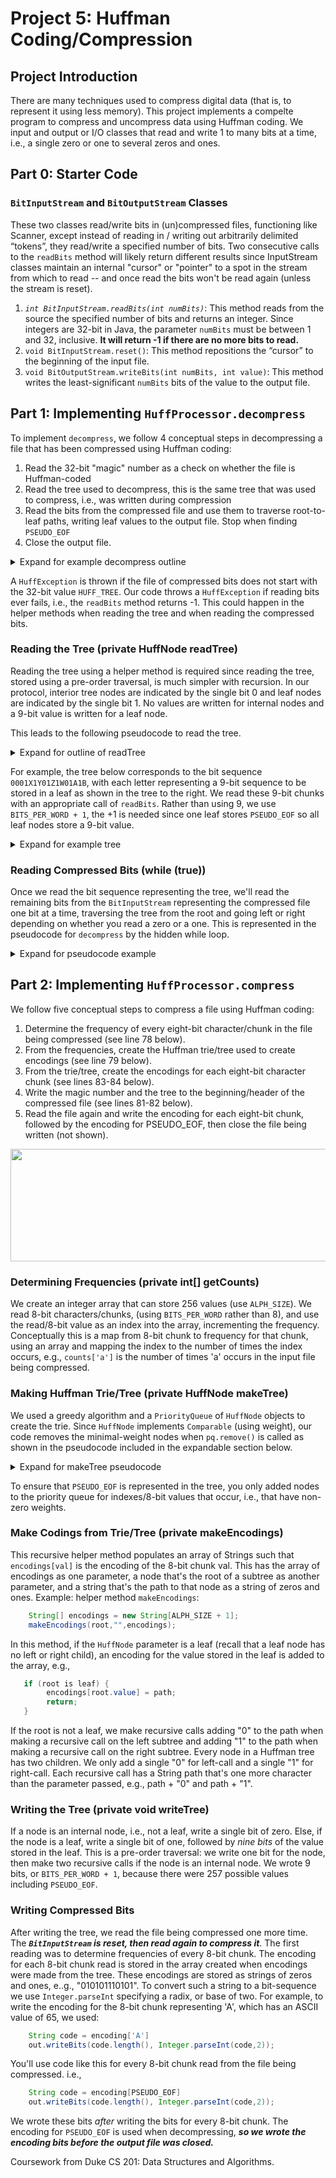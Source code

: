 # Project 5: Huffman Coding/Compression

## Project Introduction

There are many techniques used to compress digital data (that is, to represent it using less memory). This project implements a compelte program to compress and uncompress data using Huffman coding. We input and output or I/O classes that read and write 1 to many bits at a time, i.e., a single zero or one to several zeros and ones.

## Part 0: Starter Code

### `BitInputStream` and `BitOutputStream` Classes

These two classes read/write bits in (un)compressed files, functioning like Scanner, except instead of reading in / writing out arbitrarily delimited “tokens”, they read/write a specified number of bits. Two consecutive calls to the `readBits` method will likely return different results since InputStream classes maintain an internal "cursor" or "pointer" to a spot in the stream from which to read -- and once read the bits won't be read again (unless the stream is reset).

1. *`int BitInputStream.readBits(int numBits)`*: This method reads from the source the specified number of bits and returns an integer. Since integers are 32-bit in Java, the parameter `numBits` must be between 1 and 32, inclusive. **It will return -1 if there are no more bits to read.**
2. `void BitInputStream.reset()`: This method repositions the “cursor” to the beginning of the input file.
3. `void BitOutputStream.writeBits(int numBits, int value)`: This method writes the least-significant `numBits` bits of the value to the output file.

## Part 1: Implementing `HuffProcessor.decompress`

To implement `decompress`, we follow 4 conceptual steps in decompressing a file that has been compressed using Huffman coding:
1. Read the 32-bit "magic" number as a check on whether the file is Huffman-coded
2. Read the tree used to decompress, this is the same tree that was used to compress, i.e., was written during compression
3. Read the bits from the compressed file and use them to traverse root-to-leaf paths, writing leaf values to the output file. Stop when finding `PSEUDO_EOF`
4. Close the output file.

<details> 
<summary> Expand for example decompress outline </summary>

<div align="center">
  <img width="837" height="254" src="p5-figures/decompress.png">
</div>

</details>

A `HuffException` is thrown if the file of compressed bits does not start with the 32-bit value `HUFF_TREE`. Our code throws a `HuffException` if reading bits ever fails, i.e., the `readBits` method returns -1. This could happen in the helper methods when reading the tree and when reading the compressed bits.

### Reading the Tree (private HuffNode readTree)

Reading the tree using a helper method is required since reading the tree, stored using a pre-order traversal, is much simpler with recursion. In our protocol, interior tree nodes are indicated by the single bit 0 and leaf nodes are indicated by the single bit 1. No values are written for internal nodes and a 9-bit value is written for a leaf node. 

This leads to the following pseudocode to read the tree.

<details>
<summary> Expand for outline of readTree </summary>

``` java
private HuffNode readTree(BitInputStream in) {
bit = in.readBits(1);
if (bit == -1) throw exception
if (bit == 0) {
    left = readTree(...)
    right = readTree(...)
    return new HuffNode(0,0,left,right);
}
else {
    value = read BITS_PER_WORD+1 bits from input
    return new HuffNode(value,0,null,null);
    }
}
``` 

</details>

For example, the tree below corresponds to the bit sequence `0001X1Y01Z1W01A1B`, with each letter representing a 9-bit sequence to be stored in a leaf as shown in the tree to the right. We read these 9-bit chunks with an appropriate call of `readBits`. Rather than using 9, we use `BITS_PER_WORD + 1`, the +1 is needed since one leaf stores `PSEUDO_EOF` so all leaf nodes store a 9-bit value.

<details> 
<summary> Expand for example tree </summary>

<div align="center">
  <img width="291" height="213" src="p5-figures/huffheadtreeNODES.png">
</div>

</details>


### Reading Compressed Bits (while (true))

Once we read the bit sequence representing the tree, we'll read the remaining bits from the `BitInputStream` representing the compressed file one bit at a time, traversing the tree from the root and going left or right depending on whether you read a zero or a one. This is represented in the pseudocode for `decompress` by the hidden while loop.

<details>
<summary> Expand for pseudocode example </summary>

``` java
  HuffNode current = root; 
  while (true) {
      int bits = input.readBits(1);
      if (bits == -1) {
          throw new HuffException("bad input, no PSEUDO_EOF");
      }
      else { 
          if (bits == 0) current = current.left;
          else current = current.right;

          if (current is a leaf node) {
              if (current.value == PSEUDO_EOF) 
                  break;   // out of loop
              else {
                  write BITS_PER_WORD bits to output for current.value;
                  current = root; // start back after leaf
              }
          }
      }
  }
  close output file
```

</details>


## Part 2: Implementing `HuffProcessor.compress`

We follow five conceptual steps to compress a file using Huffman coding:

1. Determine the frequency of every eight-bit character/chunk in the file being compressed (see line 78 below).
2. From the frequencies, create the Huffman trie/tree used to create encodings (see line 79 below).
3. From the trie/tree, create the encodings for each eight-bit character chunk (see lines 83-84 below).
4. Write the magic number and the tree to the beginning/header of the compressed file (see lines 81-82 below).
5. Read the file again and write the encoding for each eight-bit chunk, followed by the encoding for PSEUDO_EOF, then close the file being written (not shown).

<div align="center">
  <img width="600" height="180" src="p5-figures/newcompress.png">
</div>

### Determining Frequencies (private int[] getCounts)

We create an integer array that can store 256 values (use `ALPH_SIZE`). We read 8-bit characters/chunks, (using `BITS_PER_WORD` rather than 8), and use the read/8-bit value as an index into the array, incrementing the frequency. Conceptually this is a map from 8-bit chunk to frequency for that chunk, using an array and mapping the index to the number of times the index occurs, e.g., `counts['a']` is the number of times 'a' occurs in the input file being compressed.

### Making Huffman Trie/Tree (private HuffNode makeTree)

We used a greedy algorithm and a `PriorityQueue` of `HuffNode` objects to create the trie. Since `HuffNode` implements `Comparable` (using weight), our code removes the minimal-weight nodes when `pq.remove()` is called as shown in the pseudocode included in the expandable section below.

<details>
<summary> Expand for makeTree pseudocode </summary>

``` java
PriorityQueue<HuffNode> pq = new PriorityQueue<>();
for(every index such that freq[index] > 0) {
    pq.add(new HuffNode(index,freq[index],null,null));
}
pq.add(new HuffNode(PSEUDO_EOF,1,null,null)); // account for PSEUDO_EOF having a single occurrence

while (pq.size() > 1) {
   HuffNode left = pq.remove();
   HuffNode right = pq.remove();
   // create new HuffNode t with weight from
   // left.weight+right.weight and left, right subtrees
   pq.add(t);
}
HuffNode root = pq.remove();
return root;
```

</details>

To ensure that `PSEUDO_EOF` is represented in the tree, you only added nodes to the priority queue for indexes/8-bit values that occur, i.e., that have non-zero weights.


### Make Codings from Trie/Tree (private makeEncodings)

This recursive helper method populates an array of Strings such that `encodings[val]` is the encoding of the 8-bit chunk val. This has the array of encodings as one parameter, a node that's the root of a subtree as another parameter, and a string that's the path to that node as a string of zeros and ones. 
Example: helper method `makeEncodings`:

``` java
    String[] encodings = new String[ALPH_SIZE + 1];
    makeEncodings(root,"",encodings);
```

In this method, if the `HuffNode` parameter is a leaf (recall that a leaf node has no left or right child), an encoding for the value stored in the leaf is added to the array, e.g.,
``` java
   if (root is leaf) {
        encodings[root.value] = path;
        return;
   }
```
If the root is not a leaf, we make recursive calls adding "0" to the path when making a recursive call on the left subtree and adding "1" to the path when making a recursive call on the right subtree. Every node in a Huffman tree has two children. We only add a single "0" for left-call and a single "1" for right-call. Each recursive call has a String path that's one more character than the parameter passed, e.g., path + "0" and path + "1".

### Writing the Tree (private void writeTree)

If a node is an internal node, i.e., not a leaf, write a single bit of zero. Else, if the node is a leaf, write a single bit of one, followed by _nine bits_ of the value stored in the leaf. This is a pre-order traversal: we write one bit for the node, then make two recursive calls if the node is an internal node. We wrote 9 bits, or `BITS_PER_WORD + 1`, because there were 257 possible values including `PSEUDO_EOF`.

### Writing Compressed Bits

After writing the tree, we read the file being compressed one more time. The ***`BitInputStream` is reset, then read again to compress it***. The first reading was to determine frequencies of every 8-bit chunk. The encoding for each 8-bit chunk read is stored in the array created when encodings were made from the tree. These encodings are stored as strings of zeros and ones, e..g., "010101110101". To convert such a string to a bit-sequence we use `Integer.parseInt` specifying a radix, or base of two. For example, to write the encoding for the 8-bit chunk representing 'A', which has an ASCII value of 65, we used:
``` java
    String code = encoding['A']
    out.writeBits(code.length(), Integer.parseInt(code,2));
```
You'll use code like this for every 8-bit chunk read from the file being compressed. i.e.,
``` java
    String code = encoding[PSEUDO_EOF]
    out.writeBits(code.length(), Integer.parseInt(code,2));
```
We wrote these bits _after_ writing the bits for every 8-bit chunk. The encoding for `PSEUDO_EOF` is used when decompressing, ***so we wrote the encoding bits before the output file was closed.***

Coursework from Duke CS 201: Data Structures and Algorithms.
